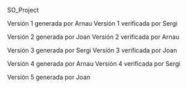 ﻿SO_Project

Versión 1 generada por Arnau 
Versión 1 verificada por Sergi

Versión 2 generada por Joan 
Versión 2 verificada por Arnau

Versión 3 generada por Sergi 
Versión 3 verificada por Joan 

Versión 4 generada por Arnau
Versión 4 verificada por Sergi

Versión 5 generada por Joan